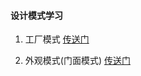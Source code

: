 #### 设计模式学习

1. 工厂模式 [传送门](https://github.com/jiezongnewstar/Design-Patterns/tree/master/app/src/main/java/com/xibei/designpatterns/factory "Factory")

2. 外观模式(门面模式) [传送门](https://github.com/jiezongnewstar/Design-Patterns/tree/master/app/src/main/java/com/xibei/designpatterns/appearance "Appearance")

